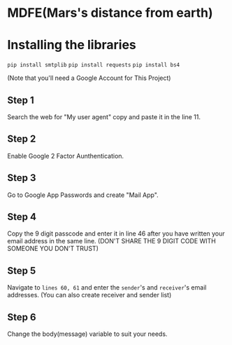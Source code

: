 # MDFE(Mars's distance from earth)

# Installing the libraries
```pip install smtplib```
```pip install requests```
```pip install bs4```

(Note that you'll need a Google Account for This Project)
## Step 1
Search the web for "My user agent" copy and paste it in the line 11.

## Step 2
Enable Google 2 Factor Aunthentication.

## Step 3
Go to Google App Passwords and create "Mail App".

## Step 4
Copy the 9 digit passcode and enter it in line 46 after you have written your email address in the same line.
(DON'T SHARE THE 9 DIGIT CODE WITH SOMEONE YOU DON'T TRUST)

## Step 5
Navigate to ```lines 60, 61``` and enter the `sender`'s and `receiver`'s email addresses.
(You can also create receiver and sender list)

## Step 6
Change the body(message) variable to suit your needs.

